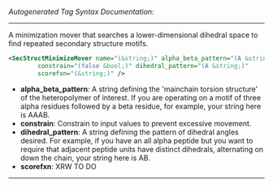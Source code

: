 _Autogenerated Tag Syntax Documentation:_

---
A minimization mover that searches a lower-dimensional dihedral space to find repeated secondary structure motifs.

```xml
<SecStructMinimizeMover name="(&string;)" alpha_beta_pattern="(A &string;)"
        constrain="(false &bool;)" dihedral_pattern="(A &string;)"
        scorefxn="(&string;)" />
```

-   **alpha_beta_pattern**: A string defining the 'mainchain torsion structure' of the heteropolymer of interest. If you are operating on a motif of three alpha residues followed by a beta residue, for example, your string here is AAAB.
-   **constrain**: Constrain to input values to prevent excessive movement.
-   **dihedral_pattern**: A string defining the pattern of dihedral angles desired. For example, if you have an all alpha peptide but you want to require that adjacent peptide units have distinct dihedrals, alternating on down the chain, your string here is AB.
-   **scorefxn**: XRW TO DO

---

